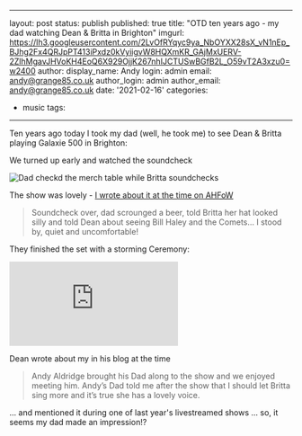 ---
layout: post
status: publish
published: true
title: "OTD ten years ago - my dad watching Dean & Britta in Brighton"
imgurl: https://lh3.googleusercontent.com/2LvOfRYqyc9ya_NbOYXX28sX_vN1nEp_BJhg2Fx4QRJpPT413iPxdz0kVyiigvW8HQXmKR_GAjMxUERV-2ZlhMgavJHVoKH4EoQ6X929OjjK267nhIJCTUSwBGfB2L_O59vT2A3xzu0=w2400
author:
  display_name: Andy
  login: admin
  email: andy@grange85.co.uk
author_login: admin
author_email: andy@grange85.co.uk
date: '2021-02-16'
categories:
 - music
tags:
 - --
Ten years ago today I took my dad (well, he took me) to see Dean & Britta playing Galaxie 500 in Brighton:

We turned up early and watched the soundcheck

![Dad checkd the merch table while Britta soundchecks](https://lh3.googleusercontent.com/2LvOfRYqyc9ya_NbOYXX28sX_vN1nEp_BJhg2Fx4QRJpPT413iPxdz0kVyiigvW8HQXmKR_GAjMxUERV-2ZlhMgavJHVoKH4EoQ6X929OjjK267nhIJCTUSwBGfB2L_O59vT2A3xzu0=w2400)

The show was lovely - [I wrote about it at the time on <abbr title=a head full of wishes>AHFoW</abbr>](https://www.fullofwishes.co.uk/2011/02/17/review-dean-wareham-plays-galaxie-500-in-brighton/) 

> Soundcheck over, dad scrounged a beer, told Britta her hat looked silly and told Dean about seeing Bill Haley and the Comets… I stood by, quiet and uncomfortable!

They finished the set with a storming Ceremony:

<iframe src="https://www.youtube.com/embed/pkb0-uupszA" frameborder="0" allow="accelerometer; autoplay; clipboard-write; encrypted-media; gyroscope; picture-in-picture" allowfullscreen></iframe>

Dean wrote about my in his blog at the time

> Andy Aldridge brought his Dad along to the show and we enjoyed meeting him. Andy’s Dad told me after the show that I should let Britta sing more and it’s true she has a lovely voice.

... and mentioned it during one of last year's livestreamed shows ... so, it seems my dad made an impression!?
